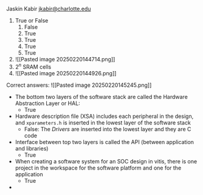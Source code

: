 Jaskin Kabir
jkabir@charlotte.edu

1. True or False
	1. False
	2. True
	3. True
	4. True
	5. True
2. ![[Pasted image 20250220144714.png]]
3. $2^{n}$ SRAM cells
4. ![[Pasted image 20250220144926.png]]

Correct answers:
![[Pasted image 20250220145245.png]]
- The bottom two layers of the software stack are called the Hardware Abstraction Layer or HAL: 
	- True
- Hardware description file (XSA) includes each peripheral in the design, and `xparameters.h` is inserted in the lowest layer of the software stack
	- False: The *Drivers* are inserted into the lowest layer and they are C code
- Interface between top two layers is called the API (between application and libraries)
	- True
- When creating a software system for an SOC design in vitis, there is one project in the workspace for the software platform and one for the application
	- True
- 
